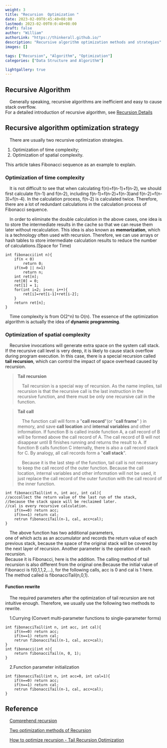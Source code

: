 ```yaml
---
weight: 3
title: "Recursion  Optimization "
date: 2023-02-09T0:45:40+08:00
lastmod: 2023-02-09T0:0:40+08:00
draft: false
author: "William"
authorLink: "https://thinkerall.github.io/"
description: "Recursive algorithm optimization methods and strategies"
images: []

tags: ["Recursion", "Algorithm", "Optimization"]
categories: ["Data Structure and Algorithm"]

lightgallery: true
---
```

## Recursive Algorithm

&emsp;Generally speaking, recursive algorithms are inefficient and easy to cause stack overflow.  
For a detailed introduction of recursive algorithm, see [Recursion Details](https://thinkerall.github.io/recursion/)

## Recursive algorithm optimization strategy

&emsp;There are usually two recursive optimization strategies.

1. Optimization of time complexity;
2. Optimization of spatial complexity.

This article takes Fibonacci sequence as an example to explain.

### Optimization of time complexity 

&emsp;It is not difficult to see that when calculating f(n)=f(n-1)+f(n-2), we should first calculate f(n-1) and f(n-2), 
including f(n-1)=f(n-2)+f(n-3)and f(n-2)=f(n-3)+f(n-4). In the calculation process, f(n-2) is calculated twice. 
Therefore, there are a lot of redundant calculations in the calculation process of Fibonacci sequence. 

&emsp;In order to eliminate the double calculation in the above cases, 
one idea is to store the intermediate results in the cache 
so that we can reuse them later without recalculation. 
This idea is also known as **memorization**, which is a technology often used with recursion. 
Therefore, we can use arrays or hash tables to store intermediate calculation results to reduce the number of calculations.(Space for Time)

```
int fibonacci(int n){
	if(n < 0)
		return 0;
	if(n=0 || n=1)
		return n;
	int ret[n];
    ret[0] = 0;
    ret[1] = 1;
	for(int i=2; i<=n; i++){
		ret[i]=ret[i-1]+ret[i-2];
	}
	return ret[n];
}
```

&emsp;Time complexity is from O(2^n) to O(n). 
The essence of the optimization algorithm is actually the idea of **dynamic programming**.

### Optimization of spatial complexity

&emsp;Recursive invocations will generate extra space on the system call stack. 
If the recursive call level is very deep, it is likely to cause stack overflow during program execution. 
In this case, there is a special recursion called **tail recursion**, 
which can control the impact of space overhead caused by recursion. 

> **Tail recursion**
>
> &emsp;Tail recursion is a special way of recursion. 
As the name implies, tail recursion is that the recursive call is the last instruction in the recursive function, 
and there must be only one recursive call in the function.

> **Tail call**
>
> &emsp;The function call will form a "**call record**"(or "**call frame**" ) in memory,
and save **call location** and **internal variables** and other information.
If function B is called inside function A, a call record of B will be formed above the call record of A.
The call record of B will not disappear until B finishes running and returns the result to A.
If function B calls function C internally, there is also a call record stack for C.
By analogy, all call records form a "**call stack**".
>
> &emsp;Because it is the last step of the function, tail call is not necessary to keep the call record of the outer function. 
Because the call location, internal variables and other information will not be used, 
it just replace the call record of the outer function with the call record of the inner function.

```
int fibonacciTail(int n, int acc, int cal){
//acccollect the return value of the last run of the stack, 
//because the stack space will be reclaimed later.
//cal is every recursive calculation.
	if(n==0) return acc;
	if(n==1) return cal;
	retrun fibonacciTail(n-1, cal, acc+cal);
}
```

&emsp;The above function has two additional parameters,  
one of which acts as an accumulator and records the return value of each previous stack, because the space of the original stack will be covered by the next layer of recursion. 
Another parameter is the operation of each recursion.  
Because it is Fibonacci, here is the addition. 
The calling method of tail recursion is also different from the original one.Because the initial value of Fibonacci is f(0,1,1,2,…), 
for the following calls, acc is 0 and cal is 1 here. 
The method called is fibonacciTail(n,0,1). 

#### Function rewrite

&emsp;The required parameters after the optimization of tail recursion are not intuitive enough. 
Therefore, we usually use the following two methods to rewrite.

&emsp;1.Currying (Convert multi-parameter functions to single-parameter forms)

```
int fibonacciTail(int n, int acc, int cal){
	if(n==0) return acc;
	if(n==1) return cal;
	retrun fibonacciTail(n-1, cal, acc+cal);
}
int fibonacci(int n){
	return fibonacciTail(n, 0, 1);
}
```

&emsp;2.Function parameter initialization

```
int fibonacciTail(int n, int acc=0, int cal=1){
	if(n==0) return acc;
	if(n==1) return cal;
	retrun fibonacciTail(n-1, cal, acc+cal);
}
```
## Reference

&emsp;[Comprehend recursion](https://zhuanlan.zhihu.com/p/150562212)

&emsp;[Two optimization methods of Recursion](https://blog.csdn.net/HEYUJIEBOY/article/details/76692870)

&emsp;[How to optimize recursion - Tail Recursion Optimization](https://cloud.tencent.com/developer/article/1694405)
